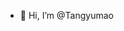 - 👋 Hi, I’m @Tangyumao

<!---
Tangyumao/Tangyumao is a ✨ special ✨ repository because its `README.md` (this file) appears on your GitHub profile.
You can click the Preview link to take a look at your changes.
--->
